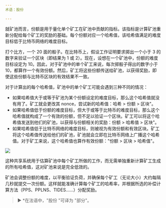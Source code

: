 ```yaml
---
术语：股份

---
```

就矿池而言，份额是用于量化单个矿工在矿池中贡献的指标。该指标是计算矿池重新分配给每个矿工的奖励的基础。每个份额对应一个哈希值，该哈希值满足的难度目标低于比特币网络的难度目标。

打个比方，一个 20 面的骰子。在比特币上，假设工作证明要求掷出一个小于 3 的数字来验证一个区块（即结果为 1 或 2）。现在，设想在一个矿池中，份额的难度目标设定为 10。因此，对于矿池中的单个矿工来说，每次掷骰子得出的数字小于 10，都算作一个有效份额。然后，矿工将这些份额传送给矿池，以获得奖励，即使这些份额与比特币区块的有效结果不一致。

对于计算出的每个哈希值，矿池中的单个矿工可能会遇到三种不同的情况：


- 如果哈希值大于或等于矿池为某个份额设定的难度目标，那么这个哈希值就没有用了。矿工就会更改其 nonce，尝试新的哈希值：哈希 > 份额 > 区块"。
- 如果哈希值低于份额的难度目标，但大于或等于比特币的难度目标，那么这个哈希值就构成了一个有效的份额，但不足以验证一个区块。矿工可以将这个哈希值发送到他们的矿池，以获得与份额相关的奖励：份额 > 哈希值 > 区块"。
- 如果哈希值低于比特币网络的难度目标，则被视为有效份额和有效区块。矿工将这个哈希值传送给他们的矿池，矿池就会立即在比特币网络上广播这个哈希值。对于矿工来说，这个哈希值也算作有效份额："份额 > 区块 > 哈希值"。

![](../../dictionnaire/assets/32.webp)

这种共享系统用于估算矿池中每个矿工所做的工作，而无需单独重新计算矿工生成的所有哈希值，这对矿池来说是完全低效的。

矿池会调整份额的难度，以平衡验证负荷，并确保每个矿工（无论大小）大约每隔几秒就提交一次份额。这样就能准确计算每个矿工的哈希率，并根据所选的补偿计算方法（PPS、PPLNS、TIDES......）分配奖励。

> ► *在法语中，"股份 "可译为 "部分"。
